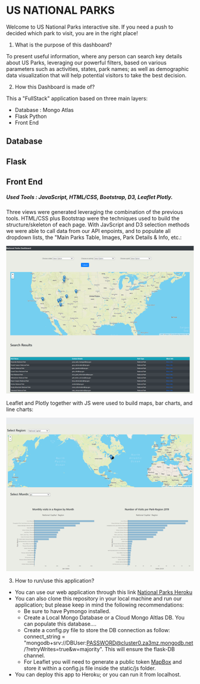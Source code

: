 # US NATIONAL PARKS

Welcome to US National Parks interactive site. If you need a push to decided which park to visit, you are in the right place!

1. What is the purpose of this dashboard?

To present useful information, where any person can search key details about US Parks, leveraging our powerful filters, based on various parameters such as activities, states, park names; as well as demographic data visualization that will help potential visitors to take the best decision.

2. How this Dashboard is made of?

This a "FullStack" application based on three main layers:

- Database : Mongo Atlas
- Flask Python
- Front End

## Database

## Flask

## Front End

##### Used Tools : JavaScript, HTML/CSS, Bootstrap, D3, Leaflet Plotly.

Three views were generated leveraging the combination of the previous tools. HTML/CSS plus Bootstrap were the techniques used to build the structure/skeleton of each page.
With JavScript and D3 selection methods we were able to call data from our API enpoints, and to populate all dropdown lists, the "Main Parks Table, Images, Park Details & Info, etc.:

![NationalParks](Images/FirstView.PNG)

Leaflet and Plotly together with JS were used to build maps, bar charts, and line charts:

![NationalParks](Images/ThirdView.PNG)

3. How to run/use this application?

* You can use our web application through this link [National Parks Heroku](https://nationalparksdashboard.herokuapp.com/)
* You can also clone this repository in your local machine and run our application; but please keep in mind the following recommendations:
  - Be sure to have Pymongo installed.
  - Create a Local Mongo Database or a Cloud Mongo Altlas DB. You can populate this database....
  - Create a config.py file to store the DB connection as follow: connect_string = "mongodb+srv://DBUser:PASSWORD@cluster0.za3mz.mongodb.net/?retryWrites=true&w=majority". This will ensure the flask-DB channel.
  - For Leaflet you will need to generate a public token [MapBox](https://account.mapbox.com/access-tokens/) and store it within a config.js file inside the static/js folder.
* You can deploy this app to Heroku; or you can run it from localhost.

